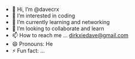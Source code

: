 - 👋 Hi, I’m @davecrx
- 👀 I’m interested in coding 
- 🌱 I’m currently learning and networking 
- 💞️ I’m looking to collaborate and learn
- 📫 How to reach me ... dirkxiedave@gmail.com 
- 😄 Pronouns: He
- ⚡ Fun fact: ...

<!---
davecrx/davecrx is a ✨ special ✨ repository because its `README.md` (this file) appears on your GitHub profile.
You can click the Preview link to take a look at your changes.
--->
